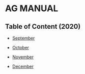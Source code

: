 # AG MANUAL

## Table of Content (2020)


- [September](September/September.md)

- [October](October/October.md)

- [November](November/November.md)

- [December](December/December.md)




